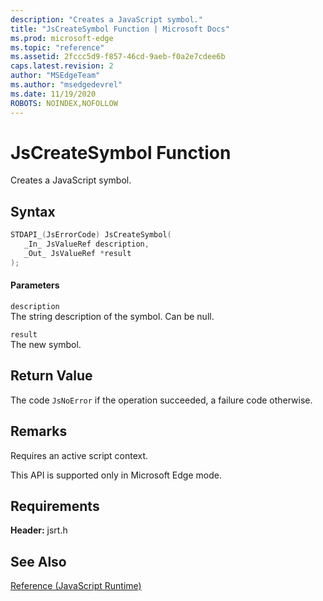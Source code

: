 ```yaml
---
description: "Creates a JavaScript symbol."
title: "JsCreateSymbol Function | Microsoft Docs"
ms.prod: microsoft-edge
ms.topic: "reference"
ms.assetid: 2fccc5d9-f857-46cd-9aeb-f0a2e7cdee6b
caps.latest.revision: 2
author: "MSEdgeTeam"
ms.author: "msedgedevrel"
ms.date: 11/19/2020
ROBOTS: NOINDEX,NOFOLLOW
---
```

# JsCreateSymbol Function

Creates a JavaScript symbol.
  
## Syntax  
  
```cpp  
STDAPI_(JsErrorCode) JsCreateSymbol(  
   _In_ JsValueRef description,  
   _Out_ JsValueRef *result  
);  
```  
  
#### Parameters  
 `description`  
 The string description of the symbol. Can be null.  
  
 `result`  
 The new symbol.  
  
## Return Value  
 The code `JsNoError` if the operation succeeded, a failure code otherwise.  
  
## Remarks  
 Requires an active script context.  
  
 This API is supported only in Microsoft Edge mode.  
  
## Requirements  
 **Header:** jsrt.h  
  
## See Also  
 [Reference (JavaScript Runtime)](../chakra-hosting/reference-javascript-runtime.md)
